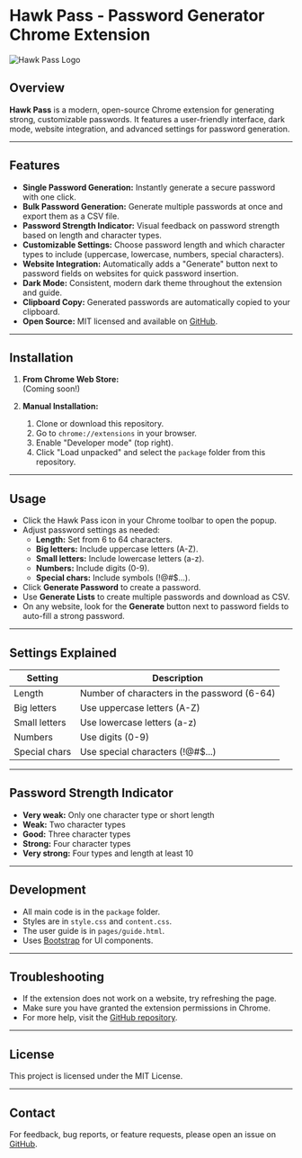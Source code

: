 # Hawk Pass - Password Generator Chrome Extension

![Hawk Pass Logo](.package/images/iconDarkMotive.png)

## Overview

**Hawk Pass** is a modern, open-source Chrome extension for generating strong, customizable passwords. It features a user-friendly interface, dark mode, website integration, and advanced settings for password generation.

---

## Features

- **Single Password Generation:** Instantly generate a secure password with one click.
- **Bulk Password Generation:** Generate multiple passwords at once and export them as a CSV file.
- **Password Strength Indicator:** Visual feedback on password strength based on length and character types.
- **Customizable Settings:** Choose password length and which character types to include (uppercase, lowercase, numbers, special characters).
- **Website Integration:** Automatically adds a "Generate" button next to password fields on websites for quick password insertion.
- **Dark Mode:** Consistent, modern dark theme throughout the extension and guide.
- **Clipboard Copy:** Generated passwords are automatically copied to your clipboard.
- **Open Source:** MIT licensed and available on [GitHub](https://github.com/Klucznik6/Password-Generator.git).

---

## Installation

1. **From Chrome Web Store:**  
   (Coming soon!)

2. **Manual Installation:**
   1. Clone or download this repository.
   2. Go to `chrome://extensions` in your browser.
   3. Enable "Developer mode" (top right).
   4. Click "Load unpacked" and select the `package` folder from this repository.

---

## Usage

- Click the Hawk Pass icon in your Chrome toolbar to open the popup.
- Adjust password settings as needed:
  - **Length:** Set from 6 to 64 characters.
  - **Big letters:** Include uppercase letters (A-Z).
  - **Small letters:** Include lowercase letters (a-z).
  - **Numbers:** Include digits (0-9).
  - **Special chars:** Include symbols (!@#$...).
- Click **Generate Password** to create a password.
- Use **Generate Lists** to create multiple passwords and download as CSV.
- On any website, look for the **Generate** button next to password fields to auto-fill a strong password.

---

## Settings Explained

| Setting         | Description                                      |
|-----------------|--------------------------------------------------|
| Length          | Number of characters in the password (6-64)      |
| Big letters     | Use uppercase letters (A-Z)                      |
| Small letters   | Use lowercase letters (a-z)                      |
| Numbers         | Use digits (0-9)                                 |
| Special chars   | Use special characters (!@#$...)                 |

---

## Password Strength Indicator

- **Very weak:** Only one character type or short length
- **Weak:** Two character types
- **Good:** Three character types
- **Strong:** Four character types
- **Very strong:** Four types and length at least 10

---

## Development

- All main code is in the `package` folder.
- Styles are in `style.css` and `content.css`.
- The user guide is in `pages/guide.html`.
- Uses [Bootstrap](https://getbootstrap.com/) for UI components.

---

## Troubleshooting

- If the extension does not work on a website, try refreshing the page.
- Make sure you have granted the extension permissions in Chrome.
- For more help, visit the [GitHub repository](https://github.com/Klucznik6/Password-Generator.git).

---

## License

This project is licensed under the MIT License.

---

## Contact

For feedback, bug reports, or feature requests, please open an issue on [GitHub](https://github.com/Klucznik6/Password-Generator.git).